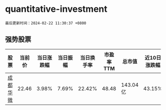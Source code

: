 # quantitative-investment

`最后更新时间：2024-02-22 11:30:37 +0800`

## 强势股票

|股票|当前价|当日涨跌幅|当日振幅|当日换手率|市盈率TTM|总市值|近10日涨跌幅|
|----|----|----|----|----|----|----|----|
|[成都华微](https://xueqiu.com/S/SH688709)|22.46|3.98%|7.69%|22.42%|48.48|143.04亿|43.15%|
